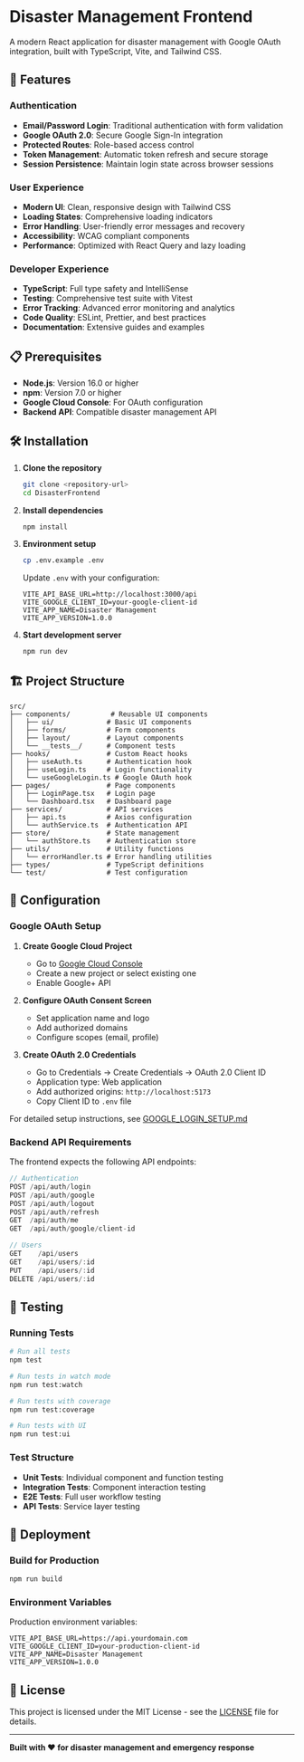 # Disaster Management Frontend

A modern React application for disaster management with Google OAuth integration, built with TypeScript, Vite, and Tailwind CSS.

## 🚀 Features

### Authentication
- **Email/Password Login**: Traditional authentication with form validation
- **Google OAuth 2.0**: Secure Google Sign-In integration
- **Protected Routes**: Role-based access control
- **Token Management**: Automatic token refresh and secure storage
- **Session Persistence**: Maintain login state across browser sessions

### User Experience
- **Modern UI**: Clean, responsive design with Tailwind CSS
- **Loading States**: Comprehensive loading indicators
- **Error Handling**: User-friendly error messages and recovery
- **Accessibility**: WCAG compliant components
- **Performance**: Optimized with React Query and lazy loading

### Developer Experience
- **TypeScript**: Full type safety and IntelliSense
- **Testing**: Comprehensive test suite with Vitest
- **Error Tracking**: Advanced error monitoring and analytics
- **Code Quality**: ESLint, Prettier, and best practices
- **Documentation**: Extensive guides and examples

## 📋 Prerequisites

- **Node.js**: Version 16.0 or higher
- **npm**: Version 7.0 or higher
- **Google Cloud Console**: For OAuth configuration
- **Backend API**: Compatible disaster management API

## 🛠️ Installation

1. **Clone the repository**
   ```bash
   git clone <repository-url>
   cd DisasterFrontend
   ```

2. **Install dependencies**
   ```bash
   npm install
   ```

3. **Environment setup**
   ```bash
   cp .env.example .env
   ```
   
   Update `.env` with your configuration:
   ```env
   VITE_API_BASE_URL=http://localhost:3000/api
   VITE_GOOGLE_CLIENT_ID=your-google-client-id
   VITE_APP_NAME=Disaster Management
   VITE_APP_VERSION=1.0.0
   ```

4. **Start development server**
   ```bash
   npm run dev
   ```

## 🏗️ Project Structure

```
src/
├── components/          # Reusable UI components
│   ├── ui/             # Basic UI components
│   ├── forms/          # Form components
│   ├── layout/         # Layout components
│   └── __tests__/      # Component tests
├── hooks/              # Custom React hooks
│   ├── useAuth.ts      # Authentication hook
│   ├── useLogin.ts     # Login functionality
│   └── useGoogleLogin.ts # Google OAuth hook
├── pages/              # Page components
│   ├── LoginPage.tsx   # Login page
│   └── Dashboard.tsx   # Dashboard page
├── services/           # API services
│   ├── api.ts          # Axios configuration
│   └── authService.ts  # Authentication API
├── store/              # State management
│   └── authStore.ts    # Authentication store
├── utils/              # Utility functions
│   └── errorHandler.ts # Error handling utilities
├── types/              # TypeScript definitions
└── test/               # Test configuration
```

## 🔧 Configuration

### Google OAuth Setup

1. **Create Google Cloud Project**
   - Go to [Google Cloud Console](https://console.cloud.google.com/)
   - Create a new project or select existing one
   - Enable Google+ API

2. **Configure OAuth Consent Screen**
   - Set application name and logo
   - Add authorized domains
   - Configure scopes (email, profile)

3. **Create OAuth 2.0 Credentials**
   - Go to Credentials → Create Credentials → OAuth 2.0 Client ID
   - Application type: Web application
   - Add authorized origins: `http://localhost:5173`
   - Copy Client ID to `.env` file

For detailed setup instructions, see [GOOGLE_LOGIN_SETUP.md](./GOOGLE_LOGIN_SETUP.md)

### Backend API Requirements

The frontend expects the following API endpoints:

```typescript
// Authentication
POST /api/auth/login
POST /api/auth/google
POST /api/auth/logout
POST /api/auth/refresh
GET  /api/auth/me
GET  /api/auth/google/client-id

// Users
GET    /api/users
GET    /api/users/:id
PUT    /api/users/:id
DELETE /api/users/:id
```

## 🧪 Testing

### Running Tests

```bash
# Run all tests
npm test

# Run tests in watch mode
npm run test:watch

# Run tests with coverage
npm run test:coverage

# Run tests with UI
npm run test:ui
```

### Test Structure

- **Unit Tests**: Individual component and function testing
- **Integration Tests**: Component interaction testing
- **E2E Tests**: Full user workflow testing
- **API Tests**: Service layer testing

## 🚀 Deployment

### Build for Production

```bash
npm run build
```

### Environment Variables

Production environment variables:

```env
VITE_API_BASE_URL=https://api.yourdomain.com
VITE_GOOGLE_CLIENT_ID=your-production-client-id
VITE_APP_NAME=Disaster Management
VITE_APP_VERSION=1.0.0
```

## 📄 License

This project is licensed under the MIT License - see the [LICENSE](LICENSE) file for details.

---

**Built with ❤️ for disaster management and emergency response**
